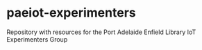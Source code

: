# paeiot-experimenters
Repository with resources for the Port Adelaide Enfield Library IoT Experimenters Group
